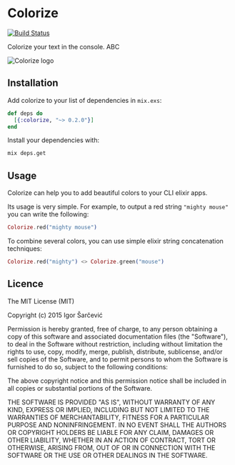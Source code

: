# Colorize

[![Build Status](https://semaphoreci.com/api/v1/projects/248fb1bb-d7ec-42c4-8c49-4c55d6367929/646975/badge.svg)](https://semaphoreci.com/shiroyasha/colorize)

Colorize your text in the console. ABC

![Colorize logo](https://raw.githubusercontent.com/shiroyasha/colorize/master/logo.png)


## Installation

Add colorize to your list of dependencies in `mix.exs`:

``` elixir
def deps do
  [{:colorize, "~> 0.2.0"}]
end
```

Install your dependencies with:

``` sh
mix deps.get
```

## Usage

Colorize can help you to add beautiful colors to your CLI elixir apps.

Its usage is very simple. For example, to output a red string `"mighty mouse"`
you can write the following:

``` elixir
Colorize.red("mighty mouse")
```

To combine several colors, you can use simple elixir string concatenation
techniques:

``` elixir
Colorize.red("mighty") <> Colorize.green("mouse")
```

## Licence

The MIT License (MIT)

Copyright (c) 2015 Igor Šarčević

Permission is hereby granted, free of charge, to any person obtaining a copy
of this software and associated documentation files (the "Software"), to deal
in the Software without restriction, including without limitation the rights
to use, copy, modify, merge, publish, distribute, sublicense, and/or sell
copies of the Software, and to permit persons to whom the Software is
furnished to do so, subject to the following conditions:

The above copyright notice and this permission notice shall be included in all
copies or substantial portions of the Software.

THE SOFTWARE IS PROVIDED "AS IS", WITHOUT WARRANTY OF ANY KIND, EXPRESS OR
IMPLIED, INCLUDING BUT NOT LIMITED TO THE WARRANTIES OF MERCHANTABILITY,
FITNESS FOR A PARTICULAR PURPOSE AND NONINFRINGEMENT. IN NO EVENT SHALL THE
AUTHORS OR COPYRIGHT HOLDERS BE LIABLE FOR ANY CLAIM, DAMAGES OR OTHER
LIABILITY, WHETHER IN AN ACTION OF CONTRACT, TORT OR OTHERWISE, ARISING FROM,
OUT OF OR IN CONNECTION WITH THE SOFTWARE OR THE USE OR OTHER DEALINGS IN THE
SOFTWARE.
